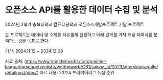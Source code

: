# 오픈소스 API를 활용한 데이터 수집 및 분석
2024년 2학기 충북대학교 컴퓨터공학과 오픈소스개발프로젝트 기말 프로젝트

본 프로젝트는 데이터 및 주제를 자유롭게 선정하고 아래 단계를 거쳐 해당 데이터를 분석하는 것을 목표로 한다.

기간: 2024.11.12 ~ 2024.12.08

자료 출처: https://www.transfermarkt.com/premier-league/torschuetzenliste/wettbewerb/GB1/saison_id/2023/altersklasse/alle/detailpos//plus/1
자료 내용: 23/24 프리미어리그 득점 순위
